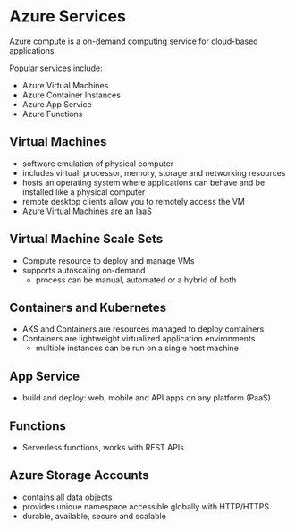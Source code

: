 # Azure Services
Azure compute is a on-demand computing service for cloud-based applications.

Popular services include:
- Azure Virtual Machines
- Azure Container Instances
- Azure App Service
- Azure Functions

## Virtual Machines
- software emulation of physical computer
- includes virtual: processor, memory, storage and networking resources
- hosts an operating system where applications can behave and be installed like a physical computer
- remote desktop clients allow you to remotely access the VM
- Azure Virtual Machines are an IaaS

## Virtual Machine Scale Sets
- Compute resource to deploy and manage VMs
- supports autoscaling on-demand
	- process can be manual, automated or a hybrid of both

## Containers and Kubernetes
- AKS and Containers are resources managed to deploy containers
- Containers are lightweight virtualized application environments
	- multiple instances can be run on a single host machine

## App Service
- build and deploy: web, mobile and API apps on any platform (PaaS)

## Functions
- Serverless functions, works with REST APIs

## Azure Storage Accounts
- contains all data objects
- provides unique namespace accessible globally with HTTP/HTTPS
- durable, available, secure and scalable